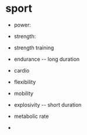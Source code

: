 # sport

- power:
- strength:

- strength training
- endurance -- long duration
- cardio
- flexibility
- mobility
- explosivity -- short duration
- metabolic rate
- 

